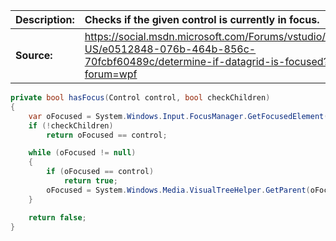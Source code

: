 | **Description:** | Checks if the given control is currently in focus. |
| :--------------- | :--------------------------------------- |
| **Source:**      | https://social.msdn.microsoft.com/Forums/vstudio/en-US/e0512848-076b-464b-856c-70fcbf60489c/determine-if-datagrid-is-focused?forum=wpf |

```c#
private bool hasFocus(Control control, bool checkChildren)
{
    var oFocused = System.Windows.Input.FocusManager.GetFocusedElement(this) as DependencyObject;
    if (!checkChildren)
        return oFocused == control;

    while (oFocused != null)
    {
        if (oFocused == control)
            return true;
        oFocused = System.Windows.Media.VisualTreeHelper.GetParent(oFocused);
    }

    return false;
}
```

